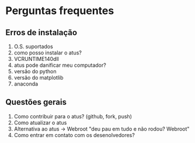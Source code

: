 # Perguntas frequentes

## Erros de instalação

1. O.S. suportados
2. como posso instalar o atus?
3. VCRUNTIME140dll
4. atus pode danificar meu computador?
5. versão do python
6. versão do matplotlib
7. anaconda

## Questões gerais

1. Como contribuir para o atus? (github, fork, push)
2. Como atualizar o atus
3. Alternativa ao atus -> Webroot "deu pau em tudo e não rodou? Webroot"
4. Como entrar em contato com os desenolvedores?